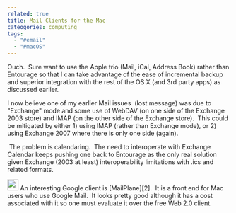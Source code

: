```yaml
---
related: true
title: Mail Clients for the Mac
cateogories: computing
tags:
  - "#email"
  - "#macOS"
---
```

Ouch.  Sure want to use the Apple trio (Mail, iCal, Address Book) rather than
Entourage so that I can take advantage of the ease of incremental backup and
superior integration with the rest of the OS X (and 3rd party apps) as
discussed earlier.

I now believe one of my earlier Mail issues  (lost message) was due to
"Exchange" mode and some use of WebDAV (on one side of the Exchange 2003
store) and IMAP (on the other side of the Exchange store).  This could be
mitigated by either 1) using IMAP (rather than Exchange mode), or 2) using
Exchange 2007 where there is only one side (again).

 The problem is calendaring.  The need to interoperate with Exchange Calendar
keeps pushing one back to Entourage as the only real solution given Exchange
(2003 at least) interoperability limitations with .ics and related formats.

<img src="https://mailplaneapp.com//assets/images/mailplane-logo.png" width="25px" />
An interesting Google client is [MailPlane][2].  It is a front end for
Mac users who use Google Mail.  It looks pretty good although it has a cost
associated with it so one must evaluate it over the free Web 2.0 client.

[2]: http://mailplaneapp.com/ (Mailplane)

